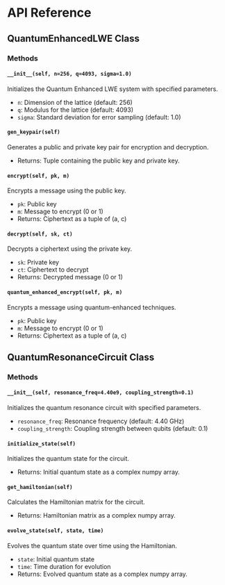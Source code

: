 
# API Reference

## QuantumEnhancedLWE Class

### Methods

#### `__init__(self, n=256, q=4093, sigma=1.0)`
Initializes the Quantum Enhanced LWE system with specified parameters.
- `n`: Dimension of the lattice (default: 256)
- `q`: Modulus for the lattice (default: 4093)
- `sigma`: Standard deviation for error sampling (default: 1.0)

#### `gen_keypair(self)`
Generates a public and private key pair for encryption and decryption.
- Returns: Tuple containing the public key and private key.

#### `encrypt(self, pk, m)`
Encrypts a message using the public key.
- `pk`: Public key
- `m`: Message to encrypt (0 or 1)
- Returns: Ciphertext as a tuple of (a, c)

#### `decrypt(self, sk, ct)`
Decrypts a ciphertext using the private key.
- `sk`: Private key
- `ct`: Ciphertext to decrypt
- Returns: Decrypted message (0 or 1)

#### `quantum_enhanced_encrypt(self, pk, m)`
Encrypts a message using quantum-enhanced techniques.
- `pk`: Public key
- `m`: Message to encrypt (0 or 1)
- Returns: Ciphertext as a tuple of (a, c)

## QuantumResonanceCircuit Class

### Methods

#### `__init__(self, resonance_freq=4.40e9, coupling_strength=0.1)`
Initializes the quantum resonance circuit with specified parameters.
- `resonance_freq`: Resonance frequency (default: 4.40 GHz)
- `coupling_strength`: Coupling strength between qubits (default: 0.1)

#### `initialize_state(self)`
Initializes the quantum state for the circuit.
- Returns: Initial quantum state as a complex numpy array.

#### `get_hamiltonian(self)`
Calculates the Hamiltonian matrix for the circuit.
- Returns: Hamiltonian matrix as a complex numpy array.

#### `evolve_state(self, state, time)`
Evolves the quantum state over time using the Hamiltonian.
- `state`: Initial quantum state
- `time`: Time duration for evolution
- Returns: Evolved quantum state as a complex numpy array.

